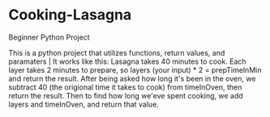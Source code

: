 # Cooking-Lasagna
Beginner Python Project

This is a python project that utilizes functions, return values, and paramaters | It works like this: Lasagna takes 40 minutes to cook. Each layer takes 2 minutes
to prepare, so layers (your input) * 2 = prepTimeInMin and return the result. After being asked how long it's been in the oven, we subtract 40 (the origional time it 
takes to cook) from timeInOven, then return the result. Then to find how long we'eve spent cooking, we add layers and timeInOven, and return that value.
